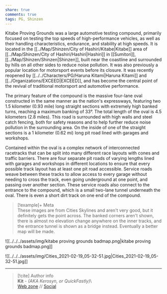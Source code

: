 ```yaml
---  
share: true  
comments: true  
tags: PG, Shinzen  
---  
```

Kitabe Proving Grounds was a large automotive testing compound, primarily focused on testing the top speeds of high-performance vehicles, as well as their handling characteristics, endurance, and stability at high speeds. It is located in the [[../Map/Shinzen/City of Hashiri/Kitabe|Kitabe]] area of [[../Map/Shinzen/City of Hashiri/Hashiri|Hashiri]] in [[Sumitori]], [[../Map/Shinzen/Shinzen|Shinzen]], built near the coastline and surrounded by hills on all other sides to reduce noise pollution. It was also previously a popular location for motorsport events before its closure. It was recently reopened by [[../../Characters/PG/Haruna Kitami|Haruna Kitami]] and [[../Organizations/EXCEED|EXCEED]], and has become the central point of the revival of traditional motorsport and automotive performance.  
  
The primary feature of the compound is the massive four-lane oval constructed in the same manner as the nation's expressways, featuring two 1.5 kilometer (0.93 mile) long straight sections with extremely high banked turns, reaching a maximum banking of 33°. The total length of the oval is 4.5 kilometers (2.8 miles). This road is surrounded with high walls and steel catch fencing, both for safety reasons and to help further reduce noise pollution in the surrounding area. On the inside of one of the straight sections is a 1 kilometer (0.62 mi) long pit road lined with garages and workshops.  
  
Contained within the oval is a complex network of interconnected racetracks that can be split into many different race layouts with cones and traffic barriers. There are four separate pit roads of varying lengths lined with garages and workshops in different locations to ensure that every possible track layout has at least one pit road accessible. Service roads weave between these tracks to allow access to every garage without needing to cross the track, even going underground at one point, and passing over another section. These service roads also connect to the entrance to the compound, which is a small two-lane tunnel underneath the oval. There is even a short dirt track on one end of the compound.  
  
> [!example]+ Meta  
> These images are from Cities Skylines and aren't very good, but it definitely gets the point across. The banked corners aren't shown, there is almost no elevation change anywhere on the inner tracks, and the entrance tunnel is shown as a bridge instead. Eventually a better map will be made.  
  
![[../../../assets/img/kitabe proving grounds badmap.png|kitabe proving grounds badmap.png]]  
  
![[../../../assets/img/Cities_2021-02-19_05-32-51.jpg|Cities_2021-02-19_05-32-51.jpg]]  
  
-----  
> [!cite] Author info  
> **Kit** - *(AKA Kerosyn, or QuickFastly)*\  
> [Web zone](https://kerosyn.link) // [Social](https://a.tripulse.link/@kit)